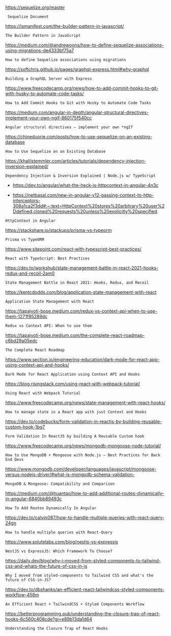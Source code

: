https://sequelize.org/master
```
 Sequelize Document
```


https://jsmanifest.com/the-builder-pattern-in-javascript/
```
The Builder Pattern in JavaScript
```


https://medium.com/@andrewoons/how-to-define-sequelize-associations-using-migrations-de4333bf75a7
```
How to define Sequelize associations using migrations
```

https://softchris.github.io/pages/graphql-express.html#why-graphql

```
Building a GraphQL Server with Express
```


https://www.freecodecamp.org/news/how-to-add-commit-hooks-to-git-with-husky-to-automate-code-tasks/

```
How to Add Commit Hooks to Git with Husky to Automate Code Tasks
```


https://medium.com/angular-in-depth/angular-structural-directives-implement-your-own-ngif-860175f540cc

```
Angular structural directives — implement your own *ngIf
```

https://chineduorie.com/posts/how-to-use-sequelize-on-an-existing-database

```
How to Use Sequelize on an Existing Database
```

https://khalilstemmler.com/articles/tutorials/dependency-injection-inversion-explained/

```
Dependency Injection & Inversion Explained | Node.js w/ TypeScript
```

-  https://dev.to/angular/what-the-heck-is-httpcontext-in-angular-4n3c

-  https://netbasal.com/new-in-angular-v12-passing-context-to-http-interceptors-308a1ca2f3dd#:~:text=HttpContext%20stores%20arbitrary%20user%2Ddefined,cloned%20requests%20unless%20explicitly%20specified.


```
HttpContext in Angular
```

https://stackshare.io/stackups/prisma-vs-typeorm

```
Prisma vs TypeORM
```

https://www.sitepoint.com/react-with-typescript-best-practices/
```
React with TypeScript: Best Practices
```

https://dev.to/workshub/state-management-battle-in-react-2021-hooks-redux-and-recoil-2am0
```
State Management Battle in React 2021: Hooks, Redux, and Recoil
```

https://kentcdodds.com/blog/application-state-management-with-react
```
Application State Management with React
```
https://tapajyoti-bose.medium.com/redux-vs-context-api-when-to-use-them-1271f95289dc
```
Redux vs Context API: When to use them
```

https://tapajyoti-bose.medium.com/the-complete-react-roadmap-c6bd29a05edc
```
The Complete React Roadmap
```

https://www.section.io/engineering-education/dark-mode-for-react-app-using-context-api-and-hooks/
```
Dark Mode for React Application using Context API and Hooks
```


https://blog.risingstack.com/using-react-with-webpack-tutorial/
```
Using React with Webpack Tutorial
```

https://www.freecodecamp.org/news/state-management-with-react-hooks/
```
How to manage state in a React app with just Context and Hooks
```

https://dev.to/codebucks/form-validation-in-reactjs-by-building-reusable-custom-hook-1bg7
```
Form Validation In ReactJS by building A Reusable Custom hook
```

https://www.freecodecamp.org/news/mongodb-mongoose-node-tutorial/
```
How to Use MongoDB + Mongoose with Node.js – Best Practices for Back End Devs
```

https://www.mongodb.com/developer/languages/javascript/mongoose-versus-nodejs-driver/#what-is-mongodb-schema-validation-
```
MongoDB & Mongoose: Compatibility and Comparison
```

https://medium.com/@huantao/how-to-add-additional-routes-dynamically-in-angular-6840bb89493c
```
How To Add Routes Dynamically In Angular
```
https://dev.to/calvin087/how-to-handle-multiple-queries-with-react-query-24gn
```
How to handle multiple queries with React-Query
```
https://www.solutelabs.com/blog/nestjs-vs-expressjs
```
NestJS vs ExpressJS: Which Framework To Choose?
```
https://daily.dev/blog/why-i-moved-from-styled-components-to-tailwind-css-and-whats-the-future-of-css-in-js
```
Why I moved from styled-components to Tailwind CSS and what's the future of CSS-in-JS?
```
https://dev.to/dbshanks/an-efficient-react-tailwindcss-styled-components-workflow-458m
```
An Efficient React + TailwindCSS + Styled Components Workflow
```
https://betterprogramming.pub/understanding-the-closure-trap-of-react-hooks-6c560c408cde?gi=e89b13da1d64
```
Understanding the Closure Trap of React Hooks
```
